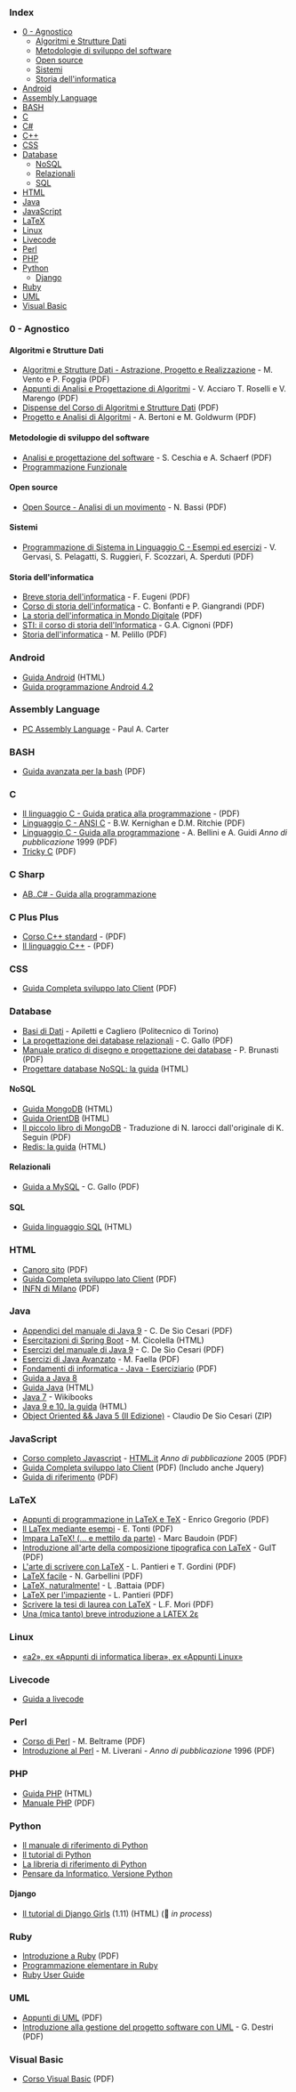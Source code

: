 ### Index

* [0 - Agnostico](#0---agnostico)
  * [Algoritmi e Strutture Dati](#algoritmi-e-strutture-dati)
  * [Metodologie di sviluppo del software](#metodologie-di-sviluppo-del-software)
  * [Open source](#open-source)
  * [Sistemi](#sistemi)
  * [Storia dell'informatica](#storia-dellinformatica)
* [Android](#android)
* [Assembly Language](#assembly-language)
* [BASH](#bash)
* [C](#c)
* [C#](#c-sharp)
* [C++](#c-plus-plus)
* [CSS](#css)
* [Database](#database)
  * [NoSQL](#nosql)
  * [Relazionali](#relazionali)
  * [SQL](#sql)
* [HTML](#html)
* [Java](#java)
* [JavaScript](#javascript)
* [LaTeX](#latex)
* [Linux](#linux)
* [Livecode](#livecode)
* [Perl](#perl)
* [PHP](#php)
* [Python](#python)
  * [Django](#django)
* [Ruby](#ruby)
* [UML](#uml)
* [Visual Basic](#visual-basic)


### 0 - Agnostico

#### Algoritmi e Strutture Dati

* [Algoritmi e Strutture Dati - Astrazione, Progetto e Realizzazione](http://www.astromoodle.altervista.org/download/libro-asd.pdf) - M. Vento e P. Foggia (PDF)
* [Appunti di Analisi e Progettazione di Algoritmi](https://www.sci.unich.it/~acciaro/corsoASD.pdf) - V. Acciaro T. Roselli e V. Marengo (PDF)
* [Dispense del Corso di Algoritmi e Strutture Dati](http://www.dmi.unict.it/nicosia/lectures/programmazione-scientifica/algo.pdf) (PDF)
* [Progetto e Analisi di Algoritmi](http://bertoni.di.unimi.it/Algoritmi_e_Strutture_Dati.pdf) - A. Bertoni e M. Goldwurm (PDF)


#### Metodologie di sviluppo del software

* [Analisi e progettazione del software](http://www.diegm.uniud.it/schaerf/APS/Dispensa_APS_2_3.pdf) - S. Ceschia e A. Schaerf (PDF)
* [Programmazione Funzionale](http://minimalprocedure.pragmas.org/writings/programmazione_funzionale/programmazione_funzionale.html)


#### Open source

* [Open Source - Analisi di un movimento](http://www.apogeonline.com/2002/libri/88-503-1065-X/ebook/pdf/OpenSource.pdf) - N. Bassi (PDF)


#### Sistemi

* [Programmazione di Sistema in Linguaggio C - Esempi ed esercizi](https://www.disi.unige.it/person/DelzannoG/BIOMED/Programmazione-C/dispense_avanzate_C.pdf) - V. Gervasi, S. Pelagatti, S. Ruggieri, F. Scozzari, A. Sperduti (PDF)


#### Storia dell'informatica

* [Breve storia dell'informatica](http://apav.it/informatica_file1.pdf) - F. Eugeni (PDF)
* [Corso di storia dell'informatica](http://nid.dimi.uniud.it/computing_history/computing_history.html) - C. Bonfanti e P. Giangrandi (PDF)
* [La storia dell'informatica in Mondo Digitale](http://www.aicanet.it/storia-informatica/storia-dell-informatica-in-mondo-digitale) (PDF)
* [STI: il corso di storia dell'Informatica](https://www.progettohmr.it/Corso/) - G.A. Cignoni (PDF)
* [Storia dell'informatica](http://www.dsi.unive.it/~pelillo/Didattica/Storia%20dell'informatica/) - M. Pelillo (PDF)


### Android

* [Guida Android](http://www.html.it/guide/guida-android/) (HTML)
* [Guida programmazione Android 4.2](http://www.sprik.it/download/guida-programmazione-android-4-2/)


### Assembly Language

* [PC Assembly Language](http://drpaulcarter.com/pcasm/) - Paul A. Carter


### BASH

* [Guida avanzata per la bash](http://www.dmi.unict.it/diraimondo/web/wp-content/uploads/classes/so/mirror-stuff/abs-guide.pdf) (PDF)


### C

* [Il linguaggio C - Guida pratica alla programmazione](https://eineki.files.wordpress.com/2010/02/guidac.pdf) - (PDF)
* [Linguaggio C - ANSI C](http://www.itis.pr.it/~dsacco/itis/Olimpiadi-informatica/Libri-di-testo/LinguaggioC-R&K.pdf) - B.W. Kernighan e D.M. Ritchie (PDF)
* [Linguaggio C - Guida alla programmazione](http://www.cbmc.it/~marchettil/Tandem2016/Bellini.pdf) - A. Bellini e A. Guidi _Anno di pubblicazione_ 1999 (PDF)
* [Tricky C](http://www.dmi.unict.it/diraimondo/web/wp-content/uploads/classes/so/mirror-stuff/Tricky_C.pdf) (PDF)


### C Sharp

* [AB..C# - Guida alla programmazione](http://www.youblisher.com/p/21542-ABC-Guida-alla-programmazione/)


### C Plus Plus

* [Corso C++ standard](http://didatticait.altervista.org/programmazione/CPP/CPP-dispense/CORSO_C.pdf) - (PDF)
* [Il linguaggio C++](https://hpc-forge.cineca.it/files/CoursesDev/public/2012%20Autumn/Introduzione%20alla%20programmazioni%20a%20oggetti%20in%20C++/corsocpp.pdf) - (PDF)


### CSS

* [Guida Completa sviluppo lato Client](http://www.aiutamici.com/PortalWeb/eBook/ebook/Alessandro_Stella-Programmare_per_il_web.pdf) (PDF)


### Database

* [Basi di Dati](http://dbdmg.polito.it/wordpress/teaching/basi-di-dati/) - Apiletti e Cagliero (Politecnico di Torino)
* [La progettazione dei database relazionali](http://www.crescenziogallo.it/unifg/medicina/TSRM/master_bioimmagini/db/Teoria_pratica_progettazione_db_relazionali.pdf) - C. Gallo (PDF)
* [Manuale pratico di disegno e progettazione dei database](http://www.brunasti.eu/unimib/bdsi/manuale-pratico-progettazione-ER-100914.pdf) - P. Brunasti (PDF)
* [Progettare database NoSQL: la guida](http://www.html.it/guide/progettare-database-nosql/?cref=system) (HTML)


#### NoSQL

* [Guida MongoDB](http://www.html.it/guide/guida-mongodb/?cref=system) (HTML)
* [Guida OrientDB](http://www.html.it/guide/guida-orientdb/?cref=system) (HTML)
* [Il piccolo libro di MongoDB](https://nicolaiarocci.com/mongodb/il-piccolo-libro-di-mongodb.pdf) - Traduzione di N. Iarocci dall'originale di K. Seguin (PDF)
* [Redis: la guida](http://www.html.it/guide/redis-la-guida/?cref=system) (HTML)


#### Relazionali

* [Guida a MySQL](http://www.crescenziogallo.it/unifg/agraria/ISLA/SEI1/2016-2017/UD5/Guida%20MySql.pdf) - C. Gallo (PDF)


#### SQL

* [Guida linguaggio SQL](http://www.html.it/guide/guida-linguaggio-sql/?cref=system) (HTML)


### HTML

* [Canoro sito](http://canoro.altervista.org/guide/html/GuidaHTML22.pdf) (PDF)
* [Guida Completa sviluppo lato Client](http://www.aiutamici.com/PortalWeb/eBook/ebook/Alessandro_Stella-Programmare_per_il_web.pdf) (PDF)
* [INFN di Milano](http://www.mi.infn.it/~calcolo/corso_base_html/pdf/corso_base_html.pdf) (PDF)


### Java

* [Appendici del manuale di Java 9](https://www.hoepli.it/editore/hoepli_file/download_pub/978-88-203-8302-2_Java9-Appendici.pdf) - C. De Sio Cesari (PDF)
* [Esercitazioni di Spring Boot](https://www.emmecilab.net/esercitazioni-di-spring-boot-0-come-impostare-un-progetto/) - M. Cicolella (HTML)
* [Esercizi del manuale di Java 9](https://www.hoepli.it/editore/hoepli_file/download_pub/978-88-203-8302-2_java9-esercizi.pdf) - C. De Sio Cesari (PDF)
* [Esercizi di Java Avanzato](http://wpage.unina.it/m.faella/Didattica/LpII/archivio.pdf) - M. Faella  (PDF)
* [Fondamenti di informatica - Java - Eserciziario](http://www.dei.unipd.it/~filira/fi/etc/eserciziario.pdf) (PDF)
* [Guida a Java 8](http://twiki.di.uniroma1.it/pub/Metod_prog/RS_INFO/lezioni.html)
* [Guida Java](http://www.html.it/guide/guida-java/?cref=development) (HTML)
* [Java 7](https://it.wikibooks.org/wiki/Java) - Wikibooks
* [Java 9 e 10, la guida](https://www.html.it/guide/java-9-la-guida/) (HTML)
* [Object Oriented && Java 5 (II Edizione)](http://www.claudiodesio.com/download/oo_&&_java_5.zip) - Claudio De Sio Cesari (ZIP)


### JavaScript

* [Corso completo Javascript](https://www.grimaldi.napoli.it/pdf/manuale_unite_224_2_html_1000213680.pdf) - [HTML.it](http://www.html.it) _Anno di pubblicazione_ 2005 (PDF)
* [Guida Completa sviluppo lato Client](http://www.aiutamici.com/PortalWeb/eBook/ebook/Alessandro_Stella-Programmare_per_il_web.pdf) (PDF) (Includo anche Jquery)
* [Guida di riferimento](http://lia.deis.unibo.it/Courses/TecnologieWeb0809/materiale/laboratorio/guide/JScriptRef_Ita.pdf) (PDF)


### LaTeX

* [Appunti di programmazione in LaTeX e TeX](http://profs.sci.univr.it/~gregorio/introtex.pdf) - Enrico Gregorio (PDF)
* [Il LaTex mediante esempi](http://www.discretephysics.org/MANUALI/Latex.pdf) - E. Tonti (PDF)
* [Impara LaTeX! (... e mettilo da parte)](https://users.dimi.uniud.it/~gianluca.gorni/TeX/itTeXdoc/impara_latex.pdf) - Marc Baudoin (PDF)
* [Introduzione all'arte della composizione tipografica con LaTeX](http://www.guitex.org/home/images/doc/guidaguit-b5.pdf) - GuIT (PDF)
* [L'arte di scrivere con LaTeX](http://www.lorenzopantieri.net/LaTeX_files/ArteLaTeX.pdf) - L. Pantieri e T. Gordini (PDF)
* [LaTeX facile](http://www.guit.sssup.it/downloads/LaTeX-facile.pdf) - N. Garbellini (PDF)
* [LaTeX, naturalmente!](http://www.batmath.it/latex/pdfs/guida_st.pdf) - L .Battaia (PDF)
* [LaTeX per l'impaziente](http://www.lorenzopantieri.net/LaTeX_files/LaTeXimpaziente.pdf) - L. Pantieri (PDF)
* [Scrivere la tesi di laurea con LaTeX](http://www.guit.sssup.it/guitmeeting/2005/articoli/mori.pdf) - L.F. Mori (PDF)
* [Una (mica tanto) breve introduzione a LATEX 2ε](http://www.ctan.org/tex-archive/info/lshort/italian)


### Linux

* [«a2», ex «Appunti di informatica libera», ex «Appunti Linux»](http://archive.org/download/AppuntiDiInformaticaLibera/)


### Livecode

* [Guida a livecode](http://www.maxvessi.net/pmwiki/pmwiki.php?n=Main.GuidaALivecode)


### Perl

* [Corso di Perl](http://www.webprog.net/public/corso_perl.pdf) - M. Beltrame (PDF)
* [Introduzione al Perl](http://www.aquilante.net/perl/perl.pdf) - M. Liverani - _Anno di pubblicazione_ 1996 (PDF)


### PHP

* [Guida PHP](http://www.html.it/guide/guida-php-di-base/?cref=development) (HTML)
* [Manuale PHP](http://francescomuscolo.altervista.org/manuale_PHP.pdf) (PDF)


### Python

* [Il manuale di riferimento di Python](http://docs.python.it/html/ref/)
* [Il tutorial di Python](http://docs.python.it/html/tut/)
* [La libreria di riferimento di Python](http://docs.python.it/html/lib/)
* [Pensare da Informatico, Versione Python](http://www.python.it/doc/Howtothink/Howtothink-html-it/index.htm)


#### Django

* [Il tutorial di Django Girls](https://tutorial.djangogirls.org/it/) (1.11) (HTML) (:construction: *in process*)


### Ruby

* [Introduzione a Ruby](http://tesi.cab.unipd.it/22937/1/Tesina_-_Introduzione_a_Ruby.pdf) (PDF)
* [Programmazione elementare in Ruby](http://minimalprocedure.pragmas.org/writings/programmazione_elementare_ruby/corso_elementare_ruby.html)
* [Ruby User Guide](http://ruby-it.org/rug_it.zip)


### UML

* [Appunti di UML](http://liuct.altervista.org/download/repository/ingsof/Appunti_UML.pdf) (PDF)
* [Introduzione alla gestione del progetto software con UML](http://areaprofessional.com/documenti/D03_IntroGestioneProgettoSW.pdf) - G. Destri (PDF)


### Visual Basic

* [Corso Visual Basic](http://www.webalice.it/kindofapple/corsovb.pdf) (PDF)
